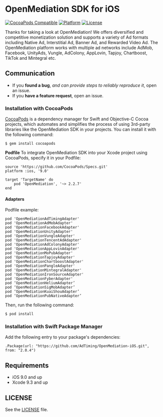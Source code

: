 # OpenMediation SDK for iOS
[![CocoaPods Compatible](http://img.shields.io/badge/pod-v2.2.7-blue.svg)](https://github.com/AdTiming/OpenMediation-iOS)
[![Platform](https://img.shields.io/badge/platform-iOS%209%2B-brightgreen.svg?style=flat)](https://github.com/AdTiming/OpenMediation-iOS)
[![License](https://img.shields.io/github/license/AdTiming/OpenMediation-iOS)](https://github.com/AdTiming/OpenMediation-iOS/blob/master/LICENSE)

Thanks for taking a look at OpenMediation! We offers diversified and competitive monetization solution and supports a variety of Ad formats including Native Ad, Interstitial Ad, Banner Ad, and Rewarded Video Ad. The OpenMediation platform works with multiple ad networks include AdMob, Facebook, UnityAds, Vungle, AdColony, AppLovin, Tapjoy, Chartboost, TikTok and Mintegral etc.

## Communication

- If you **found a bug**, _and can provide steps to reliably reproduce it_, open an issue.
- If you **have a feature request**, open an issue.

### Installation with CocoaPods

[CocoaPods](https://cocoapods.org/) is a dependency manager for Swift and Objective-C Cocoa projects, which automates and simplifies the process of using 3rd-party libraries like the OpenMediation SDK in your projects. You can install it with the following command:

```
$ gem install cocoapods
```

**Podfile**
To integrate OpenMediation SDK into your Xcode project using CocoaPods, specify it in your Podfile:

```
source 'https://github.com/CocoaPods/Specs.git'
platform :ios, '9.0'

target 'TargetName' do
    pod 'OpenMediation', '~> 2.2.7'
end
```

#### Adapters

Podfile example:

```
pod 'OpenMediationAdTimingAdapter'
pod 'OpenMediationAdMobAdapter'
pod 'OpenMediationFacebookAdapter'
pod 'OpenMediationUnityAdapter'
pod 'OpenMediationVungleAdapter'
pod 'OpenMediationTencentAdAdapter'
pod 'OpenMediationAdColonyAdapter'
pod 'OpenMediationAppLovinAdapter'
pod 'OpenMediationMoPubAdapter'
pod 'OpenMediationTapjoyAdapter'
pod 'OpenMediationChartboostAdapter'
pod 'OpenMediationPangleAdapter'
pod 'OpenMediationMintegralAdapter'
pod 'OpenMediationIronSourceAdapter'
pod 'OpenMediationFyberAdapter'
pod ‘OpenMediationHeliumAdapter’
pod ‘OpenMediationSigMobAdapter’
pod ‘OpenMediationKuaiShouAdapter’
pod ‘OpenMediationPubNativeAdapter’
```

Then, run the following command:

```bash
$ pod install
```

### Installation with Swift Package Manager

Add the following entry to your package's dependencies:

```
.Package(url: "https://github.com/AdTiming/OpenMediation-iOS.git", from: "2.0.4")
``` 

## Requirements

- iOS 9.0 and up
- Xcode 9.3 and up

## LICENSE

See the [LICENSE](LICENSE) file.
